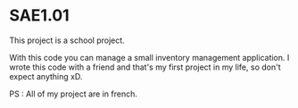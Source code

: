 # SAE1.01

This project is a school project.

With this code you can manage a small inventory management application. I wrote this code with a friend and that's my first project in my life, so don't expect anything xD.

PS : All of my project are in french.
